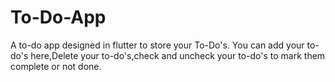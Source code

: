 # To-Do-App
A to-do app designed in flutter to store your To-Do's. 
You can add your to-do's here,Delete your to-do's,check and uncheck your to-do's to mark them complete or not done.
